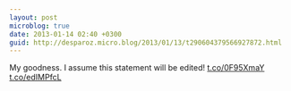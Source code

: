 ```yaml
---
layout: post
microblog: true
date: 2013-01-14 02:40 +0300
guid: http://desparoz.micro.blog/2013/01/13/t290604379566927872.html
---
```

My goodness. I assume this statement will be edited! [t.co/0F95XmaY](http://t.co/0F95XmaY) [t.co/edIMPfcL](http://t.co/edIMPfcL)
